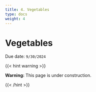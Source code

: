 ```yaml
---
title: 4. Vegetables 
type: docs
weight: 4
---
```


# Vegetables 

Due date: `9/30/2024`

{{< hint warning >}}

**Warning:** This page is under construction.

{{< /hint >}}
